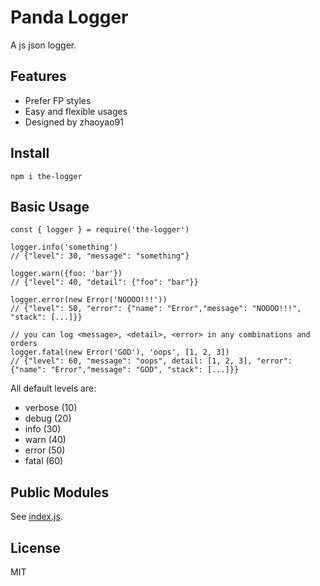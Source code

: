 # Panda Logger

A js json logger.

## Features

* Prefer FP styles
* Easy and flexible usages
* Designed by zhaoyao91

## Install

```
npm i the-logger
```

## Basic Usage

```
const { logger } = require('the-logger')

logger.info('something')
// {"level": 30, "message": "something"}

logger.warn({foo: 'bar'})
// {"level": 40, "detail": {"foo": "bar"}}

logger.error(new Error('NOOOO!!!'))
// {"level": 50, "error": {"name": "Error","message": "NOOOO!!!", "stack": [...]}}

// you can log <message>, <detail>, <error> in any combinations and orders
logger.fatal(new Error('GOD'), 'oops', [1, 2, 3])
// {"level": 60, "message": "oops", detail: [1, 2, 3], "error": {"name": "Error","message": "GOD", "stack": [...]}}
```

All default levels are:

* verbose (10)
* debug (20)
* info (30)
* warn (40)
* error (50)
* fatal (60)

## Public Modules

See [index.js](./index.js).

## License

MIT
